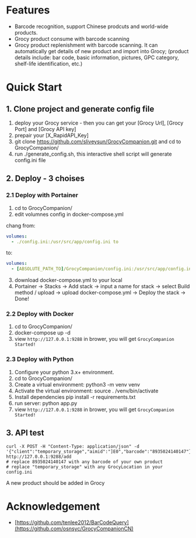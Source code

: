 
# Features

- Barcode recognition, support Chinese prodcuts and world-wide products.
- Grocy product consume with barcode scanning
- Grocy product replenishment with barcode scanning. It can automatically get details of new product and import into Grocy; (product details include: bar code, basic information, pictures, GPC category, shelf-life identification, etc.)

# Quick Start

## 1. Clone project and generate config file
1. deploy your Grocy service  - then you can get your [Grocy Url], [Grocy Port] and [Grocy API key]
2. prepair your [X_RapidAPI_Key]
3. git clone https://github.com/sliveysun/GrocyCompanion.git and cd to GrocyCompanion/ 
4. run ./generate_config.sh, this interactive shell script will generate config.ini file

## 2. Deploy - 3 choises 
### 2.1 Deploy with Portainer
1. cd to GrocyCompanion/
2. edit volumnes config in docker-compose.yml

chang from:
```yml
volumes:
  - ./config.ini:/usr/src/app/config.ini to
```
to:
```yml
volumes:
  - [ABSOLUTE_PATH_TO]/GrocyCompanion/config.ini:/usr/src/app/config.ini
```
3. download docker-compose.yml to your local
4. Portainer -> Stacks -> Add stack -> input a name for stack -> select Build method / upload -> upload docker-compose.yml -> Deploy the stack -> Done!

### 2.2 Deploy with Docker
1. cd to GrocyCompanion/
2. docker-compose up -d 
3. view `http://127.0.0.1:9288` in brower, you will get `GrocyCompanion Started!`

### 2.3 Deploy with Python
1. Configure your python 3.x+ environment.
2. cd to GrocyCompanion/
3. Create a virtual environment: python3 -m venv venv
4. Activate the virtual environment: source . /venv/bin/activate
5. Install dependencies pip install -r requirements.txt
6. run server: python app.py
7. view `http://127.0.0.1:9288` in brower, you will get `GrocyCompanion Started!`

## 3. API test

```shell
curl -X POST -H "Content-Type: application/json" -d '{"client":"temporary_storage","aimid":"]E0","barcode":"8935024140147"}' http://127.0.0.1:9288/add
# replace 8935024140147 with any barcode of your own product
# replace "temporary_storage" with any GrocyLocation in your config.ini 
```
A new product should be added in Grocy

# Acknowledgement

- [https://github.com/tenlee2012/BarCodeQuery](https://github.com/osnsyc/GrocyCompanionCN)
